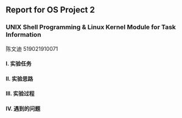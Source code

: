 ## Report for OS Project 2

### UNIX Shell Programming & Linux Kernel Module for Task Information

陈文迪 519021910071

#### I. 实验任务

#### II. 实验思路

#### III. 实验过程

#### IV. 遇到的问题

